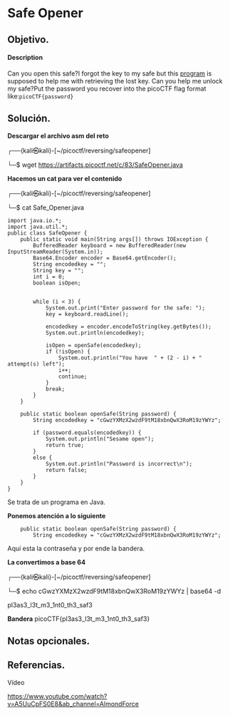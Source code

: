 # Safe Opener

## Objetivo.

#### Description

Can you open this safe?I forgot the key to my safe but this [program](https://artifacts.picoctf.net/c/83/SafeOpener.java) is supposed to help me with retrieving the lost key. Can you help me unlock my safe?Put the password you recover into the picoCTF flag format like:`picoCTF{password}`

## Solución.

**Descargar el archivo asm del reto** 

┌──(kali㉿kali)-[~/picoctf/reversing/safeopener]

└─$ wget https://artifacts.picoctf.net/c/83/SafeOpener.java

**Hacemos un cat para ver el contenido**

┌──(kali㉿kali)-[~/picoctf/reversing/safeopener]

└─$ cat Safe_Opener.java

```
import java.io.*;
import java.util.*;  
public class SafeOpener {
    public static void main(String args[]) throws IOException {
        BufferedReader keyboard = new BufferedReader(new InputStreamReader(System.in));
        Base64.Encoder encoder = Base64.getEncoder();
        String encodedkey = "";
        String key = "";
        int i = 0;
        boolean isOpen;
        

        while (i < 3) {
            System.out.print("Enter password for the safe: ");
            key = keyboard.readLine();

            encodedkey = encoder.encodeToString(key.getBytes());
            System.out.println(encodedkey);
              
            isOpen = openSafe(encodedkey);
            if (!isOpen) {
                System.out.println("You have  " + (2 - i) + " attempt(s) left");
                i++;
                continue;
            }
            break;
        }
    }
    
    public static boolean openSafe(String password) {
        String encodedkey = "cGwzYXMzX2wzdF9tM18xbnQwX3RoM19zYWYz";
        
        if (password.equals(encodedkey)) {
            System.out.println("Sesame open");
            return true;
        }
        else {
            System.out.println("Password is incorrect\n");
            return false;
        }
    }
}
```

Se trata de un programa en Java.

**Ponemos atención a lo siguiente**

``` 
    public static boolean openSafe(String password) {
        String encodedkey = "cGwzYXMzX2wzdF9tM18xbnQwX3RoM19zYWYz";
```

Aquí esta la contraseña y por ende la bandera.

**La convertimos a base 64**

┌──(kali㉿kali)-[~/picoctf/reversing/safeopener]

└─$ echo cGwzYXMzX2wzdF9tM18xbnQwX3RoM19zYWYz | base64 -d

pl3as3_l3t_m3_1nt0_th3_saf3

**Bandera** picoCTF{pl3as3_l3t_m3_1nt0_th3_saf3}

## Notas opcionales.

## Referencias.

Vídeo

https://www.youtube.com/watch?v=A5UuCpFS0E8&ab_channel=AlmondForce
